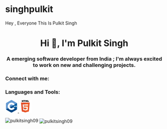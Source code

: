 # singhpulkit
Hey , Everyone This Is Pulkit Singh 
<h1 align="center">Hi 👋, I'm Pulkit Singh</h1>
<h3 align="center">A emerging software developer from India ; I'm always excited to work on new and challenging projects.</h3>

<h3 align="left">Connect with me:</h3>
<p align="left">
</p>

<h3 align="left">Languages and Tools:</h3>
<p align="left"> <a href="https://www.w3schools.com/cpp/" target="_blank" rel="noreferrer"> <img src="https://raw.githubusercontent.com/devicons/devicon/master/icons/cplusplus/cplusplus-original.svg" alt="cplusplus" width="40" height="40"/> </a> <a href="https://www.w3.org/html/" target="_blank" rel="noreferrer"> <img src="https://raw.githubusercontent.com/devicons/devicon/master/icons/html5/html5-original-wordmark.svg" alt="html5" width="40" height="40"/> </a> </p>

<p><img align="left" src="https://github-readme-stats.vercel.app/api/top-langs?username=pulkitsingh09&show_icons=true&locale=en&layout=compact" alt="pulkitsingh09" /></p>

<p>&nbsp;<img align="center" src="https://github-readme-stats.vercel.app/api?username=pulkitsingh09&show_icons=true&locale=en" alt="pulkitsingh09" /></p>
